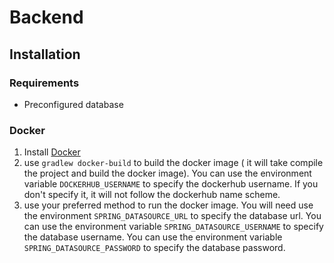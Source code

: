# Backend

## Installation

### Requirements

- Preconfigured database

### Docker

1. Install [Docker](https://docs.docker.com/get-docker/)
2. use `gradlew docker-build` to build the docker image ( it will take compile the project and build the docker image).
   You can use the environment variable `DOCKERHUB_USERNAME` to specify the dockerhub username. If you don't specify it,
   it will not follow the dockerhub name scheme.
3. use your preferred method to run the docker image. You will need use the environment `SPRING_DATASOURCE_URL` to
   specify the database url. You can use the environment variable `SPRING_DATASOURCE_USERNAME` to specify the database
   username. You can use the environment variable `SPRING_DATASOURCE_PASSWORD` to specify the database password.